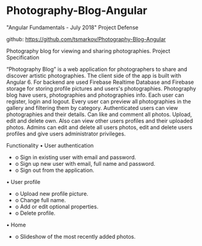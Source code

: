 # Photography-Blog-Angular
"Angular Fundamentals - July 2018" Project Defense

github: https://github.com/tsmarkov/Photography-Blog-Angular

Photography blog for viewing and sharing photographies.
Project Specification

“Photography Blog” is a web application for photographers to share and discover artistic photographies.
The client side of the app is built with Angular 6.
For backend are used Firebase Realtime Database and Firebase storage for storing profile pictures and users's photographies. 
Photography blog have users, photographies and photographies info. Each user can register, login and logout. 
Every user can preview all photographies in the gallery and filtering them by category. 
Authenticated users can view photographies and their details. Can like and comment all photos. Upload, edit and delete own. 
Also can view other users profiles and their uploaded photos.
Admins can edit and delete all users photos, edit and delete users profiles and give users administrator privileges.

Functionality
• User authentication

- o Sign in existing user with email and password. 
- o Sign up new user with email, full name and password. 
- o Sign out from the application. 

• User profile

- o Upload new profile picture. 
- o Change full name. 
- o Add or edit optional properties. 
- o Delete profile. 

• Home

- o Slideshow of the most recently added photos. 
